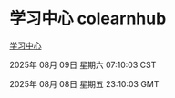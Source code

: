 # 学习中心 colearnhub
[学习中心](http://59.174.9.220:56308/colearnhub/)

2025年 08月 09日 星期六 07:10:03 CST

2025年 08月 08日 星期五 23:10:03 GMT
